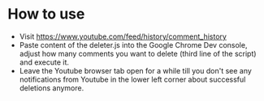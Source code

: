 
# How to use
* Visit https://www.youtube.com/feed/history/comment_history 
* Paste content of the deleter.js into the Google Chrome Dev console, adjust how many comments you want to delete (third line of the script) and execute it.
* Leave the Youtube browser tab open for a while till you don't see any notifications from Youtube in the lower left corner about successful deletions anymore.

